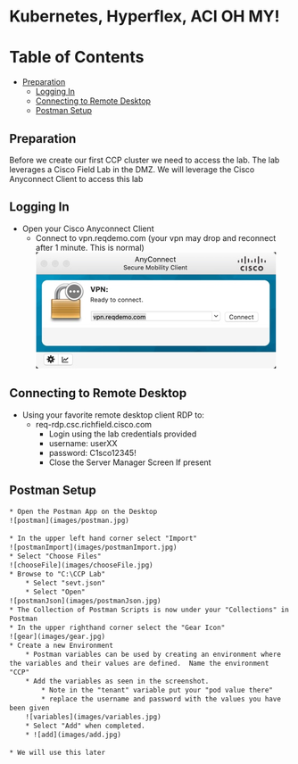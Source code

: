 # Kubernetes, Hyperflex, ACI OH MY!


Table of Contents
=================

* [Preparation](#preparation)
	* [Logging In](#logging-in)
	* [Connecting to Remote Desktop](#connecting-to-remote-desktop)
	* [Postman Setup](#postman-setup)


## Preparation

Before we create our first CCP cluster we need to access the lab.  The lab leverages a Cisco Field Lab in the DMZ.  We will leverage the Cisco Anyconnect Client to access this lab

## Logging In

* Open your Cisco Anyconnect Client
	* Connect to vpn.reqdemo.com (your vpn may drop and reconnect after 1 minute.  This is normal)
	![anyconnect](images/anyconnect.jpg)

## Connecting to Remote Desktop	

* Using your favorite remote desktop client RDP to:
	* req-rdp.csc.richfield.cisco.com
		* Login using the lab credentials provided
		* username: userXX
		* password: C1sco12345!
		* Close the Server Manager Screen If present
		
## Postman Setup 
	
	* Open the Postman App on the Desktop
	![postman](images/postman.jpg)
	
	* In the upper left hand corner select "Import"
	![postmanImport](images/postmanImport.jpg)
	* Select "Choose Files"
	![chooseFile](images/chooseFile.jpg)
	* Browse to "C:\CCP Lab"
		* Select "sevt.json"
		* Select "Open"
	![postmanJson](images/postmanJson.jpg)
	* The Collection of Postman Scripts is now under your "Collections" in Postman
	* In the upper righthand corner select the "Gear Icon"
	![gear](images/gear.jpg)
	* Create a new Environment
		* Postman variables can be used by creating an environment where the variables and their values are defined.  Name the environment "CCP"
		* Add the variables as seen in the screenshot.
			* Note in the "tenant" variable put your "pod value there"
			* replace the username and password with the values you have been given
		![variables](images/variables.jpg)
		* Select "Add" when completed.
		* ![add](images/add.jpg)
	
	* We will use this later

